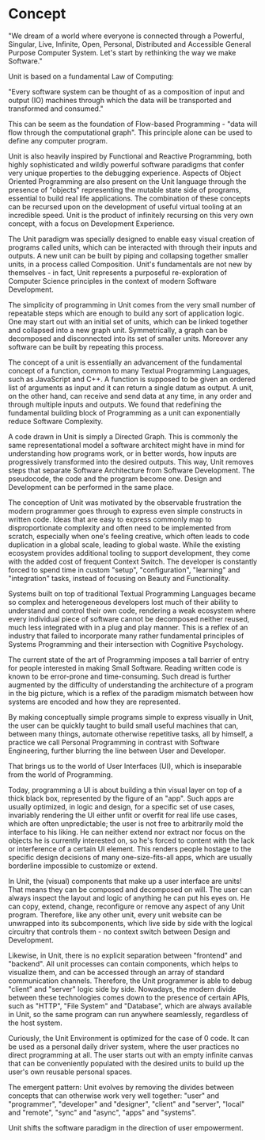# Concept

"We dream of a world where everyone is connected through a Powerful, Singular, Live, Infinite, Open, Personal, Distributed and Accessible General Purpose Computer System. Let's start by rethinking the way we make Software."

Unit is based on a fundamental Law of Computing:

"Every software system can be thought of as a composition of input and output (IO) machines through which the data will be transported and transformed and consumed."

This can be seem as the foundation of Flow-based Programming - "data will flow through the computational graph". This principle alone can be used to define any computer program.

Unit is also heavily inspired by Functional and Reactive Programming, both highly sophisticated and wildly powerful software paradigms that confer very unique properties to the debugging experience. Aspects of Object Oriented Programming are also present on the Unit language through the presence of "objects" representing the mutable state side of programs, essential to build real life applications. The combination of these concepts can be recursed upon on the development of useful virtual tooling at an incredible speed. Unit is the product of infinitely recursing on this very own concept, with a focus on Development Experience.

The Unit paradigm was specially designed to enable easy visual creation of programs called units, which can be interacted with through their inputs and outputs. A new unit can be built by piping and collapsing together smaller units, in a process called Composition. Unit's fundamentals are not new by themselves - in fact, Unit represents a purposeful re-exploration of Computer Science principles in the context of modern Software Development.

The simplicity of programming in Unit comes from the very small number of repeatable steps which are enough to build any sort of application logic. One may start out with an initial set of units, which can be linked together and collapsed into a new graph unit. Symmetrically, a graph can be decomposed and disconnected into its set of smaller units. Moreover any software can be built by repeating this process.

The concept of a unit is essentially an advancement of the fundamental concept of a function, common to many Textual Programming Languages, such as JavaScript and C++. A function is supposed to be given an ordered list of arguments as input and it can return a single datum as output. A unit, on the other hand, can receive and send data at any time, in any order and through multiple inputs and outputs. We found that redefining the fundamental building block of Programming as a unit can exponentially reduce Software Complexity.

A code drawn in Unit is simply a Directed Graph. This is commonly the same representational model a software architect might have in mind for understanding how programs work, or in better words, how inputs are progressively transformed into the desired outputs. This way, Unit removes steps that separate Software Architecture from Software Development. The pseudocode, the code and the program become one. Design and Development can be performed in the same place.

The conception of Unit was motivated by the observable frustration the modern programmer goes through to express even simple constructs in written code. Ideas that are easy to express commonly map to disproportionate complexity and often need to be implemented from scratch, especially when one's feeling creative, which often leads to code duplication in a global scale, leading to global waste. While the existing ecosystem provides additional tooling to support development, they come with the added cost of frequent Context Switch. The developer is constantly forced to spend time in custom "setup", "configuration", "learning" and "integration" tasks, instead of focusing on Beauty and Functionality.

Systems built on top of traditional Textual Programming Languages became so complex and heterogeneous developers lost much of their ability to understand and control their own code, rendering a weak ecosystem where every individual piece of software cannot be decomposed neither reused, much less integrated with in a plug and play manner. This is a reflex of an industry that failed to incorporate many rather fundamental principles of Systems Programming and their intersection with Cognitive Psychology.

The current state of the art of Programming imposes a tall barrier of entry for people interested in making Small Software. Reading written code is known to be error-prone and time-consuming. Such dread is further augmented by the difficulty of understanding the architecture of a program in the big picture, which is a reflex of the paradigm mismatch between how systems are encoded and how they are represented.

By making conceptually simple programs simple to express visually in Unit, the user can be quickly taught to build small useful machines that can, between many things, automate otherwise repetitive tasks, all by himself, a practice we call Personal Programming in contrast with Software Engineering, further blurring the line between User and Developer.

That brings us to the world of User Interfaces (UI), which is inseparable from the world of Programming.

Today, programming a UI is about building a thin visual layer on top of a thick black box, represented by the figure of an "app". Such apps are usually optimized, in logic and design, for a specific set of use cases, invariably rendering the UI either unfit or overfit for real life use cases, which are often unpredictable; the user is not free to arbitrarily mold the interface to his liking. He can neither extend nor extract nor focus on the objects he is currently interested on, so he's forced to content with the lack or interference of a certain UI element. This renders people hostage to the specific design decisions of many one-size-fits-all apps, which are usually borderline impossible to customize or extend.

In Unit, the (visual) components that make up a user interface are units! That means they can be composed and decomposed on will. The user can always inspect the layout and logic of anything he can put his eyes on. He can copy, extend, change, reconfigure or remove any aspect of any Unit program. Therefore, like any other unit, every unit website can be unwrapped into its subcomponents, which live side by side with the logical circuitry that controls them - no context switch between Design and Development.

Likewise, in Unit, there is no explicit separation between "frontend" and "backend". All unit processes can contain components, which helps to visualize them, and can be accessed through an array of standard communication channels. Therefore, the Unit programmer is able to debug "client" and "server" logic side by side. Nowadays, the modern divide between these technologies comes down to the presence of certain APIs, such as "HTTP", "File System" and "Database", which are always available in Unit, so the same program can run anywhere seamlessly, regardless of the host system.

Curiously, the Unit Environment is optimized for the case of 0 code. It can be used as a personal daily driver system, where the user practices no direct programming at all. The user starts out with an empty infinite canvas that can be conveniently populated with the desired units to build up the user's own reusable personal spaces.

The emergent pattern: Unit evolves by removing the divides between concepts that can otherwise work very well together: "user" and "programmer", "developer" and "designer", "client" and "server", "local" and "remote", "sync" and "async", "apps" and "systems".

Unit shifts the software paradigm in the direction of user empowerment.

